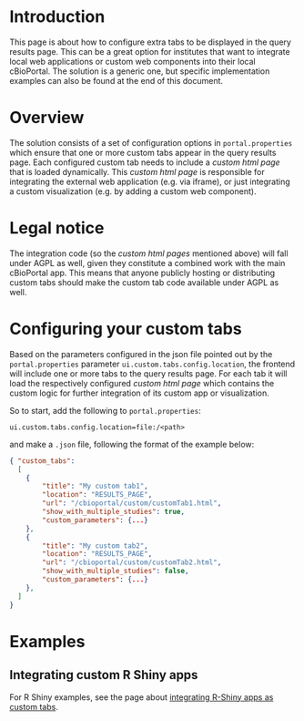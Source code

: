 # Introduction

This page is about how to configure extra tabs to be displayed in the query results page. This can be a great option for institutes
that want to integrate local web applications or custom web components into their local cBioPortal. The solution is a generic one, but
specific implementation examples can also be found at the end of this document.

# Overview

The solution consists of a set of configuration options in `portal.properties` which ensure that one or more custom tabs appear in the query results page.
Each configured custom tab needs to include a *custom html page* that is loaded dynamically. This *custom html page* is responsible for integrating the
external web application (e.g. via iframe), or just integrating a custom visualization (e.g. by adding a custom web component).

# Legal notice

The integration code (so the *custom html pages* mentioned above) will fall under AGPL as well, given they constitute a combined work with the main cBioPortal
app. This means that anyone publicly hosting or distributing custom tabs should make the custom tab code available under AGPL as well.

# Configuring your custom tabs

Based on the parameters configured in the json file pointed out by the `portal.properties` parameter `ui.custom.tabs.config.location`,
the frontend will include one or more tabs to the query results page. For each tab it will load the respectively
configured *custom html page* which contains the custom logic for further integration of its custom app or visualization.

So to start, add the following to `portal.properties`:

```
ui.custom.tabs.config.location=file:/<path>
```
and make a `.json` file, following the format of the example below:

```json
{ "custom_tabs":
  [
    {
        "title": "My custom tab1",
        "location": "RESULTS_PAGE",
        "url": "/cbioportal/custom/customTab1.html",
        "show_with_multiple_studies": true,
        "custom_parameters": {...}
    },
    {
        "title": "My custom tab2",
        "location": "RESULTS_PAGE",
        "url": "/cbioportal/custom/customTab2.html",
        "show_with_multiple_studies": false,
        "custom_parameters": {...}
    },
  ]
}
```

# Examples

## Integrating custom R Shiny apps

For R Shiny examples, see the page about [integrating R-Shiny apps as custom tabs](Custom-Tabs-Using-R-Shiny.md).